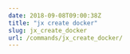 ```yaml
---
date: 2018-09-08T09:00:38Z
title: "jx create docker"
slug: jx_create_docker
url: /commands/jx_create_docker/
---
```

